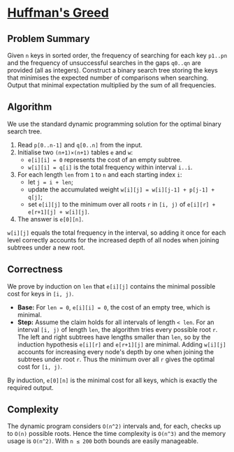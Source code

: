 # [Huffman's Greed](https://www.spoj.com/problems/GREEDULM/)

## Problem Summary
Given `n` keys in sorted order, the frequency of searching for each key `p1..pn` and the frequency of unsuccessful searches in the gaps `q0..qn` are provided (all as integers).  Construct a binary search tree storing the keys that minimises the expected number of comparisons when searching.  Output that minimal expectation multiplied by the sum of all frequencies.

## Algorithm
We use the standard dynamic programming solution for the optimal binary search tree.

1. Read `p[0..n-1]` and `q[0..n]` from the input.
2. Initialise two `(n+1)×(n+1)` tables `e` and `w`:
   - `e[i][i] = 0` represents the cost of an empty subtree.
   - `w[i][i] = q[i]` is the total frequency within interval `i..i`.
3. For each length `len` from `1` to `n` and each starting index `i`:
   - let `j = i + len`;
   - update the accumulated weight `w[i][j] = w[i][j-1] + p[j-1] + q[j]`;
   - set `e[i][j]` to the minimum over all roots `r` in `[i, j)` of
     `e[i][r] + e[r+1][j] + w[i][j]`.
4. The answer is `e[0][n]`.

`w[i][j]` equals the total frequency in the interval, so adding it once for each level correctly accounts for the increased depth of all nodes when joining subtrees under a new root.

## Correctness
We prove by induction on `len` that `e[i][j]` contains the minimal possible cost for keys in `[i, j)`.

- **Base:** For `len = 0`, `e[i][i] = 0`, the cost of an empty tree, which is minimal.
- **Step:** Assume the claim holds for all intervals of length `< len`. For an interval `[i, j)` of length `len`, the algorithm tries every possible root `r`. The left and right subtrees have lengths smaller than `len`, so by the induction hypothesis `e[i][r]` and `e[r+1][j]` are minimal. Adding `w[i][j]` accounts for increasing every node's depth by one when joining the subtrees under root `r`. Thus the minimum over all `r` gives the optimal cost for `[i, j)`.

By induction, `e[0][n]` is the minimal cost for all keys, which is exactly the required output.

## Complexity
The dynamic program considers `O(n^2)` intervals and, for each, checks up to `O(n)` possible roots. Hence the time complexity is `O(n^3)` and the memory usage is `O(n^2)`. With `n ≤ 200` both bounds are easily manageable.
